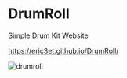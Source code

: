 # DrumRoll
Simple Drum Kit Website

https://eric3et.github.io/DrumRoll/


![drumroll](https://user-images.githubusercontent.com/80168901/134997598-d4a2571c-2fa5-4a02-ac20-9876982f0f08.JPG)
